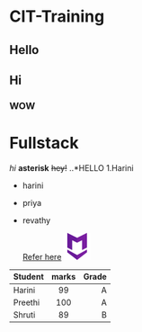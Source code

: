 # CIT-Training
## Hello
## Hi
### WOW
Fullstack
=========
 *hi*
**asterisk**
~~hey!~~
..*HELLO
1.Harini
* harini
* priya
* revathy

  [Refer here]( https://chatgpt.com/c/66e106f2-37bc-8000-b93c-0496a22d963b)
![alt text](https://github.com/adam-p/markdown-here/raw/master/src/common/images/icon48.png "Logo Title Text 1")

[^1]:Hello

| Student       | marks         |Grade  |
| ------------- |:-------------:| -----:|
| Harini        | 99            |   A   |
| Preethi       | 100           |   A   |
| Shruti        | 89            |   B   |

